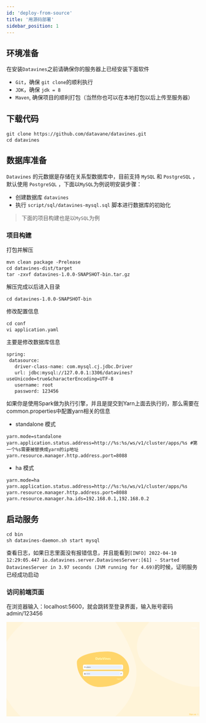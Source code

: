 ```yaml
---
id: 'deploy-from-source'
title: '用源码部署'
sidebar_position: 1
---
```


## 环境准备

在安装`Datavines`之前请确保你的服务器上已经安装下面软件
- `Git`，确保 `git clone`的顺利执行
- `JDK`，确保 `jdk = 8`
- `Maven`, 确保项目的顺利打包（当然你也可以在本地打包以后上传至服务器）

## 下载代码
```shell
git clone https://github.com/datavane/datavines.git
cd datavines
```

## 数据库准备
`Datavines` 的元数据是存储在关系型数据库中，目前支持 `MySQL` 和 `PostgreSQL` ，默认使用 `PostgreSQL` ，下面以`MySQL`为例说明安装步骤：
- 创建数据库 `datavines`
- 执行 `script/sql/datavines-mysql.sql` 脚本进行数据库的初始化

> 下面的项目构建也是以`MySQL`为例


### 项目构建

打包并解压

```shell
mvn clean package -Prelease
cd datavines-dist/target
tar -zxvf datavines-1.0.0-SNAPSHOT-bin.tar.gz
```

解压完成以后进入目录
```
cd datavines-1.0.0-SNAPSHOT-bin
```
修改配置信息
```
cd conf
vi application.yaml
```
主要是修改数据库信息
```
spring:
 datasource:
   driver-class-name: com.mysql.cj.jdbc.Driver
   url: jdbc:mysql://127.0.0.1:3306/datavines?useUnicode=true&characterEncoding=UTF-8
   username: root
   password: 123456
```
如果你是使用Spark做为执行引擎，并且是提交到Yarn上面去执行的，那么需要在common.properties中配置yarn相关的信息
- standalone 模式
```
yarn.mode=standalone
yarn.application.status.address=http://%s:%s/ws/v1/cluster/apps/%s #第一个%s需要被替换成yarn的ip地址
yarn.resource.manager.http.address.port=8088
```
- ha 模式
```
yarn.mode=ha
yarn.application.status.address=http://%s:%s/ws/v1/cluster/apps/%s
yarn.resource.manager.http.address.port=8088
yarn.resource.manager.ha.ids=192.168.0.1,192.168.0.2
```

## 启动服务

```
cd bin
sh datavines-daemon.sh start mysql
```

查看日志，如果日志里面没有报错信息，并且能看到`[INFO] 2022-04-10 12:29:05.447 io.datavines.server.DatavinesServer:[61] - Started DatavinesServer in 3.97 seconds (JVM running for 4.69)`的时候，证明服务已经成功启动

### 访问前端页面
在浏览器输入：localhost:5600，就会跳转至登录界面，输入账号密码 admin/123456

![Datavines架构图](/doc/image/login.png)





